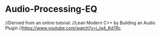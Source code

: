 # Audio-Processing-EQ

































//Derived from an online tutorial:
//Lean Modern C++ by Building an Audio Plugin
//https://www.youtube.com/watch?v=i_Iq4_Kd7Rc

